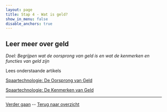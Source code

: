 ```yaml
---
layout: page
title: Stap 4 - Wat is geld?
show_in_menu: false
disable_anchors: true
---
```


## Leer meer over geld
*Doel: Begrijpen wat de oorsprong van geld is en wat de kenmerken en functies van geld zijn*

Lees onderstaande artikels

[Spaartechnologie: De Oorsprong van Geld](https://bewijsvanwerk.com/de-oorsprong-van-geld/)

[Spaartechnologie: De Kenmerken van Geld](https://bewijsvanwerk.com/de-kernmerken-van-geld/)

------

[Verder gaan](stap5.md) --
[Terug naar overzicht](documentation/overzicht.md)
